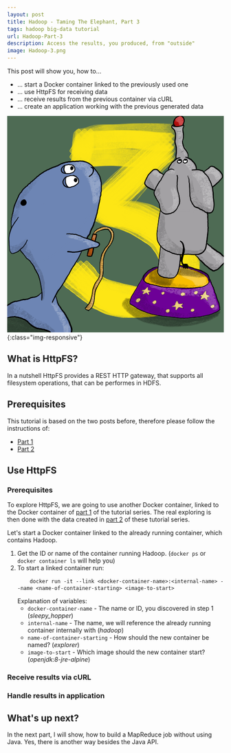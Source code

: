 ```yaml
---
layout: post
title: Hadoop - Taming The Elephant, Part 3
tags: hadoop big-data tutorial
url: Hadoop-Part-3
description: Access the results, you produced, from "outside"
image: Hadoop-3.png
---
```


This post will show you, how to...

* ... start a Docker container linked to the previously used one
* ... use HttpFS for receiving data
* ... receive results from the previous container via cURL
* ... create an application working with the previous generated data

![hadoop-3-title](../images/Hadoop-3.png){:class="img-responsive"}

## What is HttpFS?

In a nutshell HttpFS provides a REST HTTP gateway, that supports all filesystem operations, that can be performes in HDFS.


## Prerequisites

This tutorial is based on the two posts before, therefore please follow the instructions of:
* [Part 1](../Hadoop-Part-1)
* [Part 2](../Hadoop-Part-2)

## Use HttpFS

### Prerequisites

To explore HttpFS, we are going to use another Docker container, linked to the Docker container of [part 1](../Hadoop-Part-1) of the tutorial series. The real exploring is then done with the data created in [part 2](../Hadoop-Part-2) of these tutorial series.

Let's start a Docker container linked to the already running container, which contains Hadoop.

1. Get the ID or name of the container running Hadoop. (`docker ps` or `docker container ls` will help you)
2. To start a linked container run:
    ```shell
        docker run -it --link <docker-container-name>:<internal-name> --name <name-of-container-starting> <image-to-start>
    ```
    Explanation of variables:
    * `docker-container-name` - The name or ID, you discovered in step 1 (*sleepy_hopper*)  
    * `internal-name` - The name, we will reference the already running container internally with (*hadoop*)  
    * `name-of-container-starting` - How should the new container be named? (*explorer*)  
    * `image-to-start` - Which image should the new container start? (*openjdk:8-jre-alpine*)  

### Receive results via cURL

### Handle results in application

## What's up next?

In the next part, I will show, how to build a MapReduce job without using Java. Yes, there is another way besides the Java API.